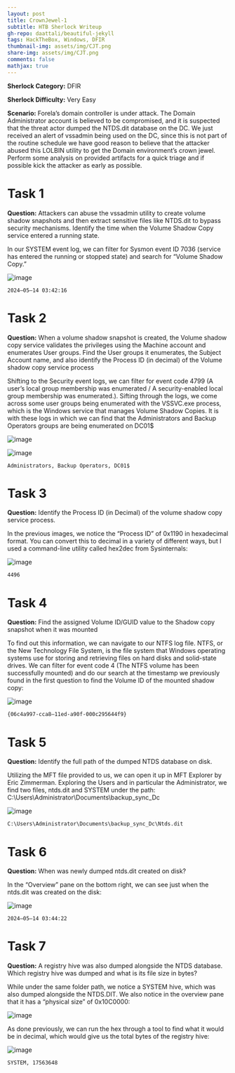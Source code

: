 ```yaml
---
layout: post
title: CrownJewel-1
subtitle: HTB Sherlock Writeup
gh-repo: daattali/beautiful-jekyll
tags: HackTheBox, Windows, DFIR
thumbnail-img: assets/img/CJT.png
share-img: assets/img/CJT.png
comments: false
mathjax: true
---
```


**Sherlock Category:** DFIR

**Sherlock Difficulty:** Very Easy

**Scenario:** Forela’s domain controller is under attack. The Domain Administrator account is believed to be compromised, and it is suspected that the threat actor dumped the NTDS.dit database on the DC. We just received an alert of vssadmin being used on the DC, since this is not part of the routine schedule we have good reason to believe that the attacker abused this LOLBIN utility to get the Domain environment’s crown jewel. Perform some analysis on provided artifacts for a quick triage and if possible kick the attacker as early as possible.

# Task 1
**Question:** Attackers can abuse the vssadmin utility to create volume shadow snapshots and then extract sensitive files like NTDS.dit to bypass security mechanisms. Identify the time when the Volume Shadow Copy service entered a running state.

In our SYSTEM event log, we can filter for Sysmon event ID 7036 (service has entered the running or stopped state) and search for “Volume Shadow Copy.”

![image](/assets/img/CJ1.png)

~~~
2024–05–14 03:42:16
~~~

# Task 2
**Question:** When a volume shadow snapshot is created, the Volume shadow copy service validates the privileges using the Machine account and enumerates User groups. Find the User groups it enumerates, the Subject Account name, and also identify the Process ID (in decimal) of the Volume shadow copy service process

Shifting to the Security event logs, we can filter for event code 4799 (A user’s local group membership was enumerated / A security-enabled local group membership was enumerated.). Sifting through the logs, we come across some user groups being enumerated with the VSSVC.exe process, which is the Windows service that manages Volume Shadow Copies. It is with these logs in which we can find that the Administrators and Backup Operators groups are being enumerated on DC01$

![image](/assets/img/CJ2.png)

![image](/assets/img/CJ3.png)

~~~
Administrators, Backup Operators, DC01$
~~~

# Task 3
**Question:** Identify the Process ID (in Decimal) of the volume shadow copy service process.

In the previous images, we notice the “Process ID” of 0x1190 in hexadecimal format. You can convert this to decimal in a variety of different ways, but I used a command-line utility called hex2dec from Sysinternals:

![image](/assets/img/CJ4.png)

~~~
4496
~~~

# Task 4
**Question:** Find the assigned Volume ID/GUID value to the Shadow copy snapshot when it was mounted

To find out this information, we can navigate to our NTFS log file. NTFS, or the New Technology File System, is the file system that Windows operating systems use for storing and retrieving files on hard disks and solid-state drives. We can filter for event code 4 (The NTFS volume has been successfully mounted) and do our search at the timestamp we previously found in the first question to find the Volume ID of the mounted shadow copy:

![image](/assets/img/CJ5.png)

~~~
{06c4a997-cca8–11ed-a90f-000c295644f9}
~~~

# Task 5
**Question:** Identify the full path of the dumped NTDS database on disk.

Utilizing the MFT file provided to us, we can open it up in MFT Explorer by Eric Zimmerman. Exploring the Users and in particular the Administrator, we find two files, ntds.dit and SYSTEM under the path: C:\Users\Administrator\Documents\backup_sync_Dc

![image](/assets/img/CJ6.png)

~~~
C:\Users\Administrator\Documents\backup_sync_Dc\Ntds.dit
~~~

# Task 6
**Question:** When was newly dumped ntds.dit created on disk?

In the “Overview” pane on the bottom right, we can see just when the ntds.dit was created on the disk:

![image](/assets/img/CJ7.png)

~~~
2024–05–14 03:44:22
~~~

# Task 7
**Question:** A registry hive was also dumped alongside the NTDS database. Which registry hive was dumped and what is its file size in bytes?

While under the same folder path, we notice a SYSTEM hive, which was also dumped alongside the NTDS.DIT. We also notice in the overview pane that it has a “physical size” of 0x10C0000:

![image](/assets/img/CJ8.png)

As done previously, we can run the hex through a tool to find what it would be in decimal, which would give us the total bytes of the registry hive:

![image](/assets/img/CJ9.png)

~~~
SYSTEM, 17563648
~~~


